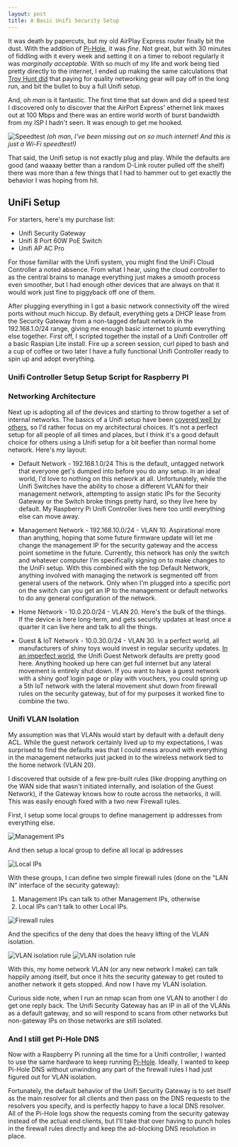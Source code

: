 ```yaml
---
layout: post
title: A Basic Unifi Security Setup
---
```


It was death by papercuts, but my old AirPlay Express router finally bit the dust. With the addition of [Pi-Hole](https://benjamin-hering.com/Pi-hole-saves-my-router/), it was *fine*. Not great, but with 30 minutes of fiddling with it every week and setting it on a timer to reboot regularly it was *marginally acceptable*. With so much of my life and work being tied pretty directly to the internet, I ended up making the same calculations that [Troy Hunt did](https://www.troyhunt.com/ubiquiti-all-the-things-how-i-finally-fixed-my-dodgy-wifi/) that paying for quality networking gear will pay off in the long run, and bit the bullet to buy a full Unifi setup.

And, *oh man* is it fantastic. The first time that sat down and did a speed test I discovered  only to discover that the AirPort Express' ethernet link maxes out at 100 Mbps and there was an entire world worth of burst bandwidth from my ISP I hadn't seen. It was enough to get me hooked.

![Speedtest](https://benjamin-hering.com/images/unifi-setup/unifi-speedtest.png)
*(oh man, I've been missing out on so much internet! And this is just a Wi-Fi speedtest!)*

That said, the Unifi setup is not exactly plug and play. While the defaults are good (and waaaay better than a random D-Link router pulled off the shelf) there was more than a few things that I had to hammer out to get exactly the behavior I was hoping from hit.

## UniFi Setup

For starters, here's my purchase list:

* Unifi Security Gateway
* Unifi 8 Port 60W PoE Switch
* Unifi AP AC Pro

For those familiar with the Unifi system, you might find the UniFi Cloud Controller a noted absence. From what I hear, using the cloud controller to as the central brains to manage everything just makes a smooth process even smoother, but  I had enough other devices that are always on that it would work just fine to piggyback off one of them. 

After plugging everything in I got a basic network connectivity off the wired ports without much hiccup. By default, everything gets a DHCP lease from the Security Gateway from a non-tagged default network in the 192.168.1.0/24 range, giving me enough basic internet to plumb everything else together. First off, I scripted together the install of a Unifi Controller off a basic Raspian Lite install. Fire up a screen session, curl piped to bash and a cup of coffee or two later I have a fully functional Unifi Controller ready to spin up and adopt everything.

### Unifi Controller Setup Setup Script for Raspberry PI
<script src="https://gist.github.com/benjamin-hering/a55817966ef8a6da0ecf7a69155b5806.js"></script>

### Networking Architecture
Next up is adopting all of the devices and starting to throw together a set of internal networks. The basics of a Unifi setup have been [covered well by others](https://www.youtube.com/watch?v=3cdjZIvmLm4), so I'd rather focus on my architectural choices. It's not a perfect setup for all people of all times and places, but I think it's a good default choice for others using a Unifi setup for a bit beefier than normal home network. Here's my layout:

* Default Network - 192.168.1.0/24 This is the default, untagged network that everyone get's dumped into before you do any setup. In an ideal world, I'd love to nothing on this network at all. Unfortunately, while the Unifi Switches have the ability to chose a different VLAN for their management network, attempting to assign static IPs for the Security Gateway or the Switch broke things pretty hard, so they live here by default. My Raspberry Pi Unifi Controller lives here too until everything else can move away.

* Management Network - 192.168.10.0/24 - VLAN 10. Aspirational more than anything, hoping that some future firmware update will let me change the management IP for the security gateway and the access point sometime in the future. Currently, this network has only the switch and whatever computer I'm specifically signing on to make changes to the UniFi setup. With this combined with the top Default Network, anything involved with managing the network is segmented off from general users of the network. Only when I'm plugged into a specific port on the switch can you get an IP to the management or default networks to do any general configuration of the network. 

* Home Network - 10.0.20.0/24 - VLAN 20. Here's the bulk of the things. If the device is here long-term, and gets security updates at least once a quarter it can live here and talk to all the things.

* Guest & IoT Network - 10.0.30.0/24 - VLAN 30. In a perfect world, all manufacturers of shiny toys would invest in regular security updates. [In an imperfect world](https://twitter.com/internetofshit?lang=en), the Unifi Guest Network defaults are pretty good here. Anything hooked up here can get full internet but any lateral movement is entirely shut down. If you want to have a guest network with a shiny goof login page or play with vouchers, you could spring up a 5th IoT network  with the lateral movement shut down from firewall rules on the security gateway, but of for my purposes it worked fine to combine the two.

### Unifi VLAN Isolation
My assumption was that VLANs would start by default with a default deny ACL. While the guest network certainly lived up to my expectations, I was surprised to find the defaults was that I could mess around with everything in the management networks just jacked in to the wireless network tied to the home network (VLAN 20).

I discovered that outside of a few pre-built rules (like dropping anything on the WAN side that wasn't initiated internally, and isolation of the Guest Network), if the Gateway knows how to route across the networks, it will. This was easily enough fixed with a two new Firewall rules.

First, I setup some local groups to define management ip addresses from everything else.

![Management IPs](https://benjamin-hering.com/images/unifi-setup/management-ip-group.png) 

And then setup a local group to define all local ip addresses

![Local IPs](https://benjamin-hering.com/images/unifi-setup/local-ip-group.png) 

With these groups, I can define two simple firewall rules (done on the "LAN IN" interface of the security gateway):
1. Management IPs can talk to other Management IPs, otherwise
2. Local IPs can't talk to other Local IPs.

![Firewall rules](https://benjamin-hering.com/images/unifi-setup/firewall-rules.png) 

And the specifics of the deny that does the heavy lifting of the VLAN isolation.

![VLAN isolation rule](https://benjamin-hering.com/images/unifi-setup/vlan-isolation-1.png) 
![VLAN isolation rule](https://benjamin-hering.com/images/unifi-setup/vlan-isolation-2.png) 

With this, my home network VLAN (or any new network I make) can talk happily among itself, but once it hits the security gateway to get routed to another network it gets stopped. And now I have my VLAN isolation.

Curious side note, when I run an nmap scan from one VLAN to another I do get one reply back. The Unifi Security Gateway has an IP in all of the VLANs as a default gateway, and so will respond to scans from other networks but non-gateway IPs on those networks are still isolated.

### And I still get Pi-Hole DNS
Now with a Raspberry Pi running all the time for a Unifi controller, I wanted to use the same hardware to keep running [Pi-Hole](https://benjamin-hering.com/Pi-hole-saves-my-router/). Ideally, I wanted to keep Pi-Hole DNS without unwinding any part of the firewall rules I had just figured out for VLAN isolation. 

Fortunately, the default behavior of the Unifi Security Gateway is to set itself as the main resolver for all clients and then pass on the DNS requests to the resolvers you specify, and is perfectly happy to have a local DNS resolver. All of the Pi-Hole logs show the requests coming from the security gateway instead of the actual end clients, but I'll take that over having to punch holes in the firewall rules directly and keep the ad-blocking DNS resolution in place.
